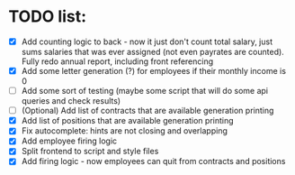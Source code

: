 # TODO list:
 - [x] Add counting logic to back - now it just don't count total salary, just sums salaries that was ever assigned (not even payrates are counted). Fully redo annual report, including front referencing
 - [x] Add some letter generation (?) for employees if their monthly income is 0
 - [ ] Add some sort of testing (maybe some script that will do some api queries and check results)
 - [ ] (Optional) Add list of contracts that are available generation printing
 - [x] Add list of positions that are available generation printing
 - [x] Fix autocomplete: hints are not closing and overlapping
 - [x] Add employee firing logic
 - [x] Split frontend to script and style files
 - [x] Add firing logic - now employees can quit from contracts and positions